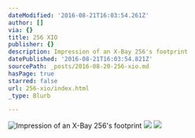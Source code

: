 ```yaml
---
dateModified: '2016-08-21T16:03:54.261Z'
author: []
via: {}
title: 256 XIO
publisher: {}
description: Impression of an X-Bay 256's footprint
datePublished: '2016-08-21T16:03:54.821Z'
sourcePath: _posts/2016-08-20-256-xio.md
hasPage: true
starred: false
url: 256-xio/index.html
_type: Blurb

---
```

![Impression of an X-Bay 256's footprint](https://the-grid-user-content.s3-us-west-2.amazonaws.com/85b9016b-b447-4a1d-87ab-f6558c51128d.jpg)
![](https://the-grid-user-content.s3-us-west-2.amazonaws.com/d41f9435-8a85-411d-bf16-c32997bbe531.jpg)
![](https://the-grid-user-content.s3-us-west-2.amazonaws.com/037f6477-f678-4529-b4d9-9333d09bb617.jpg)
